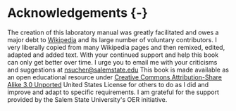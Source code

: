 
# Acknowledgements {-}

The creation of this laboratory manual was greatly facilitated and owes a major debt to [Wikipedia](https://www.wikipedia.org) and its large number of voluntary contributors. I very liberally copied from many Wikipedia pages and then remixed, edited, adapted and added text. With your continued support and help this book can only get better over time. I urge you to email me with your criticisms and suggestions at nsucher@salemstate.edu This book is made available as an open educational resource under [Creative Commons Attribution-Share Alike 3.0 Unported](https://creativecommons.org/licenses/by-sa/3.0/deed.en) United States License for others to do as I did and improve and adapt to specific requirements. I am grateful for the support provided by the Salem State University's OER initiative.
